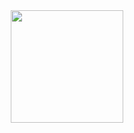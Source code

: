 <center><div>
  <a href="https://github.com/Carlos-Menezes94">

  <img height="180em" src="https://github-readme-stats.vercel.app/api/top-langs/?username=Carlos-Menezes94&layout=compact&langs_count=7&theme=dracula"/>
</div></center>


  
